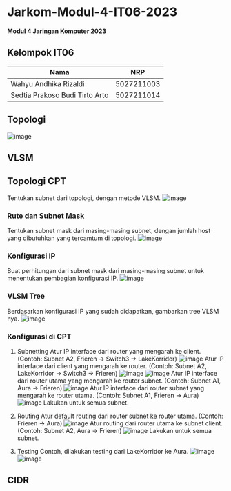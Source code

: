 # Jarkom-Modul-4-IT06-2023
**Modul 4 Jaringan Komputer 2023**

## Kelompok IT06
| Nama | NRP |
|---------------------------|------------|
|Wahyu Andhika Rizaldi | 5027211003 |
|Sedtia Prakoso Budi Tirto Arto | 5027211014 |

## Topologi
![image](https://github.com/wahyuandhikarizaldi/Jarkom-Modul-4-IT06-2023/assets/113814423/ded5c991-1497-4edf-a546-a9f216b1892d)

## VLSM
## Topologi CPT
Tentukan subnet dari topologi, dengan metode VLSM.
![image](https://github.com/wahyuandhikarizaldi/Jarkom-Modul-4-IT06-2023/assets/113814423/705bb670-0093-4462-8dd0-dfffac76f60d)

### Rute dan Subnet Mask
Tentukan subnet mask dari masing-masing subnet, dengan jumlah host yang dibutuhkan yang tercamtum di topologi.
![image](https://github.com/wahyuandhikarizaldi/Jarkom-Modul-4-IT06-2023/assets/113814423/4ea47002-c4cf-41e7-9724-9295d2c92ca9)

### Konfigurasi IP
Buat perhitungan dari subnet mask dari masing-masing subnet untuk menentukan pembagian konfigurasi IP.
![image](https://github.com/wahyuandhikarizaldi/Jarkom-Modul-4-IT06-2023/assets/113814423/4ff04c13-4dac-470e-a79e-88eeab162f7e)

### VLSM Tree
Berdasarkan konfigurasi IP yang sudah didapatkan, gambarkan tree VLSM nya.
![image](https://github.com/wahyuandhikarizaldi/Jarkom-Modul-4-IT06-2023/assets/113814423/2c2c4633-cbdf-4e61-b50b-a6ccfa810ad4)

### Konfigurasi di CPT
1) Subnetting
   Atur IP interface dari router yang mengarah ke client.
   (Contoh: Subnet A2, Frieren -> Switch3 -> LakeKorridor)
   ![image](https://github.com/wahyuandhikarizaldi/Jarkom-Modul-4-IT06-2023/assets/113814423/7ad90ecb-dc50-4411-b954-72d2be9f7adf)
   Atur IP interface dari client yang mengarah ke router.
   (Contoh: Subnet A2, LakeKorridor -> Switch3 -> Frieren)
   ![image](https://github.com/wahyuandhikarizaldi/Jarkom-Modul-4-IT06-2023/assets/113814423/e2b876db-4800-4dbe-9a25-fd50e0f3a2d8)
   ![image](https://github.com/wahyuandhikarizaldi/Jarkom-Modul-4-IT06-2023/assets/113814423/ca91bf8b-12cc-46ad-9c1f-671c2a854944)
   Atur IP interface dari router utama yang mengarah ke router subnet.
   (Contoh: Subnet A1, Aura -> Frieren)
   ![image](https://github.com/wahyuandhikarizaldi/Jarkom-Modul-4-IT06-2023/assets/113814423/320e421c-9c7e-4b2e-a263-126b55154af8)
   Atur IP interface dari router subnet yang mengarah ke router utama.
   (Contoh: Subnet A1, Frieren -> Aura)
   ![image](https://github.com/wahyuandhikarizaldi/Jarkom-Modul-4-IT06-2023/assets/113814423/4b9e023e-b2d4-419c-bd46-a54a76770f7d)
   Lakukan untuk semua subnet.

2) Routing
   Atur default routing dari router subnet ke router utama.
   (Contoh: Frieren -> Aura)
   ![image](https://github.com/wahyuandhikarizaldi/Jarkom-Modul-4-IT06-2023/assets/113814423/0b5f2de4-ee3c-4c90-abff-97485bc67cc2)
   Atur routing dari router utama ke subnet client.
   (Contoh: Subnet A2, Aura -> Frieren)
   ![image](https://github.com/wahyuandhikarizaldi/Jarkom-Modul-4-IT06-2023/assets/113814423/aebab359-1f79-487a-b107-4c50d4e9d572)
   Lakukan untuk semua subnet.

3) Testing
   Contoh, dilakukan testing dari LakeKorridor ke Aura.
   ![image](https://github.com/wahyuandhikarizaldi/Jarkom-Modul-4-IT06-2023/assets/113814423/239f3695-8b1c-4f5b-b6c7-9eed0430662e)
   ![image](https://github.com/wahyuandhikarizaldi/Jarkom-Modul-4-IT06-2023/assets/113814423/0d3c03b5-3294-456a-96cb-18288f92a23e)


## CIDR





   

